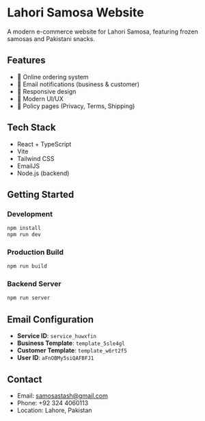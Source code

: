 # Lahori Samosa Website

A modern e-commerce website for Lahori Samosa, featuring frozen samosas and Pakistani snacks.

## Features

- 🛒 Online ordering system
- 📧 Email notifications (business & customer)
- 📱 Responsive design
- 🎨 Modern UI/UX
- 📄 Policy pages (Privacy, Terms, Shipping)

## Tech Stack

- React + TypeScript
- Vite
- Tailwind CSS
- EmailJS
- Node.js (backend)

## Getting Started

### Development
```bash
npm install
npm run dev
```

### Production Build
```bash
npm run build
```

### Backend Server
```bash
npm run server
```

## Email Configuration

- **Service ID**: `service_huwxfin`
- **Business Template**: `template_5sle4gl`
- **Customer Template**: `template_w6rt2f5`
- **User ID**: `aFnOBMy5siQAFBFJ1`

## Contact

- Email: samosastash@gmail.com
- Phone: +92 324 4060113
- Location: Lahore, Pakistan